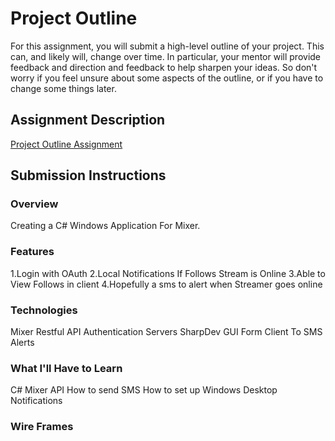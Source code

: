 # Project Outline
For this assignment, you will submit a high-level outline of your project. This can, and likely will, change over time. In particular, your mentor will provide feedback and direction and feedback to help sharpen your ideas. So don't worry if you feel unsure about some aspects of the outline, or if you have to change some things later.

## Assignment Description
[Project Outline Assignment](https://education.launchcode.org/liftoff/assignments/project-outline/)

## Submission Instructions

### Overview
Creating a C# Windows Application For Mixer.
### Features
1.Login with OAuth
2.Local Notifications If Follows Stream is Online
3.Able to View Follows in client
4.Hopefully a sms to alert when Streamer goes online
### Technologies
Mixer Restful API
Authentication Servers
SharpDev GUI Form
Client To SMS Alerts

### What I'll Have to Learn
C#
Mixer API
How to send SMS
How to set up Windows Desktop Notifications

### Wire Frames
